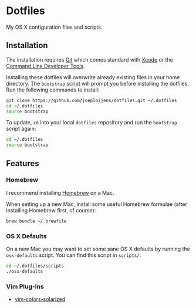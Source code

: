 # Dotfiles

My OS X configuration files and scripts.

## Installation

The installation requires [Git](http://git-scm.com) which comes standard with
[Xcode](https://developer.apple.com/xcode/) or the
[Command Line Developer Tools](https://developer.apple.com/downloads/index.action?=command%20line%20tools).

Installing these dotfiles will overwrite already existing files in your home
directory. The `bootstrap` script will prompt you before installing the
dotfiles. Run the following commands to install:

```bash
git clone https://github.com/joeploijens/dotfiles.git ~/.dotfiles
cd ~/.dotfiles
source bootstrap
```

To update, `cd` into your local `dotfiles` repository and run the `bootstrap`
script again:

```bash
cd ~/.dotfiles
source bootstrap
```

## Features

### Homebrew

I recommend installing [Homebrew](http://brew.sh/) on a Mac.

When setting up a new Mac, install some useful Homebrew formulae (after
installing Homebrew first, of course):

```bash
brew bundle ~/.brewfile
```

### OS X Defaults

On a new Mac you may want to set some sane OS X defaults by running the
`osx-defaults` script. You can find this script in `scripts/`.

```bash
cd ~/.dotfiles/scripts
./osx-defaults
```

### Vim Plug-Ins

- [vim-colors-solarized](https://github.com/altercation/vim-colors-solarized)

